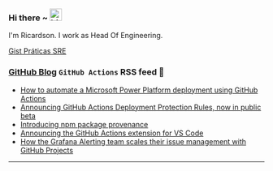 ### Hi there ~ <img src="https://user-images.githubusercontent.com/1303154/88677602-1635ba80-d120-11ea-84d8-d263ba5fc3c0.gif" width="24px" alt="hi">

I'm Ricardson. I work as Head Of Engineering.

[Gist Práticas SRE](https://gist.github.com/r1w1s1/1ca63e1afb467410ddbb9081214a51ac)

### [GitHub Blog](https://github.blog/) `GitHub Actions` RSS feed 📖

<!--START_SECTION:feed-->
* [How to automate a Microsoft Power Platform deployment using GitHub Actions](https:&#x2F;&#x2F;github.blog&#x2F;2023-05-24-how-to-automate-a-microsoft-power-platform-deployment-using-github-actions&#x2F;)
* [Announcing GitHub Actions Deployment Protection Rules, now in public beta](https:&#x2F;&#x2F;github.blog&#x2F;2023-04-20-announcing-github-actions-deployment-protection-rules-now-in-public-beta&#x2F;)
* [Introducing npm package provenance](https:&#x2F;&#x2F;github.blog&#x2F;2023-04-19-introducing-npm-package-provenance&#x2F;)
* [Announcing the GitHub Actions extension for VS Code](https:&#x2F;&#x2F;github.blog&#x2F;2023-03-28-announcing-the-github-actions-extension-for-vs-code&#x2F;)
* [How the Grafana Alerting team scales their issue management with GitHub Projects](https:&#x2F;&#x2F;github.blog&#x2F;2023-03-15-how-the-grafana-alerting-team-scales-their-issue-management-with-github-projects&#x2F;)
<!--END_SECTION:feed-->

---------

<!--
**r1williams/r1williams** is a ✨ _special_ ✨ repository because its `README.md` (this file) appears on your GitHub profile.


